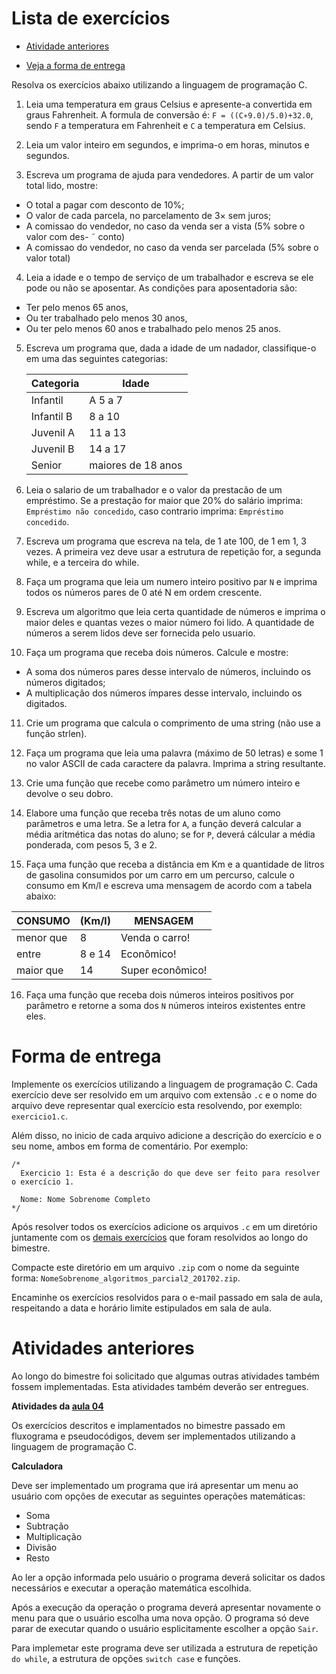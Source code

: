 # Lista de exercícios

- [Atividade anteriores](#atividades-anteriores)

- [Veja a forma de entrega](#forma-de-entrega)

Resolva os exercícios abaixo utilizando a linguagem de programação C.

1. Leia uma temperatura em graus Celsius e apresente-a convertida em graus Fahrenheit.
A formula de conversão é: `F = ((C∗9.0)/5.0)+32.0`, sendo `F` a temperatura em Fahrenheit
e `C` a temperatura em Celsius.


2. Leia um valor inteiro em segundos, e imprima-o em horas, minutos e segundos.


3. Escreva um programa de ajuda para vendedores. A partir de um valor total lido, mostre:
  - O total a pagar com desconto de 10%;
  - O valor de cada parcela, no parcelamento de 3× sem juros;
  - A comissao do vendedor, no caso da venda ser a vista (5% sobre o valor com des- ˜
conto)
  - A comissao do vendedor, no caso da venda ser parcelada (5% sobre o valor total)


4. Leia a idade e o tempo de serviço de um trabalhador e escreva se ele pode ou não se
aposentar. As condições para aposentadoria são:
  - Ter pelo menos 65 anos,
  - Ou ter trabalhado pelo menos 30 anos,
  - Ou ter pelo menos 60 anos e trabalhado pelo menos 25 anos.


5. Escreva um programa que, dada a idade de um nadador, classifique-o em uma das seguintes categorias:

    Categoria | Idade
    ----------|----------
    Infantil | A 5 a 7
    Infantil B | 8 a 10
    Juvenil A | 11 a 13
    Juvenil B | 14 a 17
    Senior | maiores de 18 anos


6. Leia o salario de um trabalhador e o valor da prestacão de um empréstimo. Se a
prestação for maior que 20% do salário imprima: `Empréstimo não concedido`, caso
contrario imprima: `Empréstimo concedido`.


7. Escreva um programa que escreva na tela, de 1 ate 100, de 1 em 1, 3 vezes. A primeira
vez deve usar a estrutura de repetição for, a segunda while, e a terceira do while.


8. Faça um programa que leia um numero inteiro positivo par `N` e imprima todos os números
pares de 0 até N em ordem crescente.


9. Escreva um algoritmo que leia certa quantidade de números e imprima o maior deles e
quantas vezes o maior número foi lido. A quantidade de números a serem lidos deve ser
fornecida pelo usuario.


10. Faça um programa que receba dois números. Calcule e mostre:
  - A soma dos números pares desse intervalo de números, incluindo os números digitados;
  - A multiplicação dos números ímpares desse intervalo, incluindo os digitados.


11. Crie um programa que calcula o comprimento de uma string (não use a função strlen).


12. Faça um programa que leia uma palavra (máximo de 50 letras) e some 1 no valor ASCII
de cada caractere da palavra. Imprima a string resultante.


13. Crie uma função que recebe como parâmetro um número inteiro e devolve o seu dobro.


14. Elabore uma função que receba três notas de um aluno como parâmetros e uma letra.
Se a letra for `A`, a função deverá calcular a média aritmética das notas do aluno; se for `P`,
deverá cálcular a média ponderada, com pesos 5, 3 e 2.


15. Faça uma função que receba a distância em Km e a quantidade de litros de gasolina
consumidos por um carro em um percurso, calcule o consumo em Km/l e escreva uma
mensagem de acordo com a tabela abaixo:

CONSUMO | (Km/l) | MENSAGEM
--------|--------|--------
menor que | 8 | Venda o carro!
entre | 8 e 14 | Econômico!
maior que | 14 | Super econômico!

16. Faça uma função que receba dois números inteiros positivos por parâmetro e retorne a
soma dos `N` números inteiros existentes entre eles.


# Forma de entrega

Implemente os exercícios utilizando a linguagem de programação C. Cada exercício deve ser resolvido em um arquivo com extensão `.c` e o nome do arquivo deve representar qual exercício esta resolvendo, por exemplo: `exercicio1.c`.

Além disso, no inicio de cada arquivo adicione a descrição do exercício e o seu nome, ambos em forma de comentário. Por exemplo:

```
/*
  Exercicio 1: Esta é a descrição do que deve ser feito para resolver o exercício 1.

  Nome: Nome Sobrenome Completo
*/
```

Após resolver todos os exercícios adicione os arquivos `.c` em um diretório juntamente com os [demais exercícios](#atividades-anteriores) que foram resolvidos ao longo do bimestre.

Compacte este diretório em um arquivo `.zip` com o nome da seguinte forma: `NomeSobrenome_algoritmos_parcial2_201702.zip`.

Encaminhe os exercícios resolvidos para o e-mail passado em sala de aula, respeitando a data e horário limite estipulados em sala de aula.


# Atividades anteriores

Ao longo do bimestre foi solicitado que algumas outras atividades também fossem implementadas. Esta atividades também deverão ser entregues.

**Atividades da [aula 04](https://github.com/thiagobitencourt/programa101/blob/master/aulas/aula04/ATIVIDADES.md)**

Os exercícios descritos e implamentados no bimestre passado em fluxograma e pseudocódigos, devem ser implementados utilizando a linguagem de programação C.

**Calculadora**

Deve ser implementado um programa que irá apresentar um menu ao usuário com opções de executar as seguintes operações matemáticas:

- Soma
- Subtração
- Multiplicação
- Divisão
- Resto

Ao ler a opção informada pelo usuário o programa deverá solicitar os dados necessários e executar a operação matemática escolhida.

Após a execução da operação o programa deverá apresentar novamente o menu para que o usuário escolha uma nova opção. O programa só deve parar de executar quando o usuário esplicitamente escolher a opção `Sair`.

Para implemetar este programa deve ser utilizada a estrutura de repetição `do while`, a estrutura de opções `switch case` e funções.
